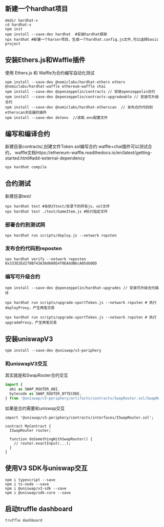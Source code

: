 ## 新建一个hardhat项目
```shell
mkdir hardhat-v
cd hardhat-v
npm init
npm install --save-dev hardhat  #安装hardhat框架
npx hardhat #新建一个harser项目，生成一个hardhat.config.js文件,可以选择basic project
```

## 安装Ethers.js和Waffle插件
使用 Ethers.js 和 Waffle为合约编写自动化测试
```shell
npm install --save-dev @nomiclabs/hardhat-ethers ethers @nomiclabs/hardhat-waffle ethereum-waffle chai
npm install --save-dev @openzeppelin/contracts // 安装openzeppelin合约
npm install --save-dev @openzeppelin/contracts-upgradeable // 安装可升级合约
npm install --save-dev @nomiclabs/hardhat-etherscan  // 发布合约代码到etherscan浏览器的插件
npm install --save-dev dotenv  //读取.env配置文件
```

## 编写和编译合约
新建目录contracts/,创建文件Token.sol编写合约
waffle+chai插件可以测试合约，
waffle文档https://ethereum-waffle.readthedocs.io/en/latest/getting-started.html#add-external-dependency
```shell
npx hardhat compile
```

## 合约测试
新建目录test/
```shell
npx hardhat test #会执行test/目录下的所有js，sol文件
npx hardhat test ./test/GameItem.js #执行指定文件
```

### 部署合约到测试网
```shell
npx hardhat run scripts/deploy.js --network ropsten
```

### 发布合约代码到reposten
```shell
npx hardhat verify --network reposten 0x333D2Ed270B743A30d680E4f0EAddB6cA05db0DD
```

### 编写可升级合约
```shell
npm install --save-dev @openzeppelin/hardhat-upgrades // 安装可升级合约插件

npx hardhat run scripts/upgrade-sportToken.js --network ropsten # 执行deployProxy，产生两笔交易

npx hardhat run scripts/upgrade-sportToken.js --network ropsten # 执行upgradeProxy，产生两笔交易
```

## 安装uniswapV3
```shell
npm install --save-dev @uniswap/v3-periphery 
```
### 和uniswapV3交互
其实就是和SwapRouter合约交互
```js
import {
  abi as SWAP_ROUTER_ABI,
  bytecode as SWAP_ROUTER_BYTECODE,
} from '@uniswap/v3-periphery/artifacts/contracts/SwapRouter.sol/SwapRouter.json'
```
如果是合约需要和uniswap交互
```solidity
import '@uniswap/v3-periphery/contracts/interfaces/ISwapRouter.sol';

contract MyContract {
  ISwapRouter router;

  function doSomethingWithSwapRouter() {
    // router.exactInput(...);
  }
}
```
## 使用V3 SDK与uniswap交互
```shell
npm i typescript --save
npm i ts-node --save
npm i @uniswap/v3-sdk --save
npm i @uniswap/sdk-core --save

```

## 启动truffle dashboard
```shell
truffle dashboard
```